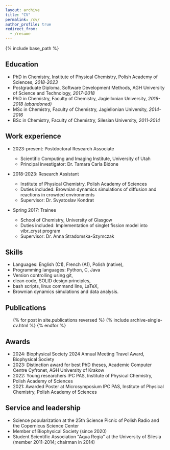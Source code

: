 ```yaml
---
layout: archive
title: "CV"
permalink: /cv/
author_profile: true
redirect_from:
  - /resume
---
```


{% include base_path %}

Education
------
* PhD in Chemistry, Institute of Physical Chemistry, Polish Academy of Sciences, *2018-2023*
* Postgraduate Diploma, Software Development Methods, AGH University of Science and Technology, *2017-2018*
* PhD in Chemistry, Faculty of Chemistry, Jagiellonian University, *2016-2018 (abandoned)*
* MSc in Chemistry, Faculty of Chemistry, Jagiellonian University, *2014-2016*
* BSc in Chemistry, Faculty of Chemistry, Silesian University, *2011-2014*

Work experience
------
* 2023-present: Postdoctoral Research Associate
  * Scientific Computing and Imaging Institute, University of Utah
  <!-- * Duties included: Brownian dynamics simulations of diffusion and reactions in crowded environments -->
  * Principal investigator: Dr. Tamara Carla Bidone

* 2018-2023: Research Assistant
  * Institute of Physical Chemistry, Polish Academy of Sciences
  * Duties included: Brownian dynamics simulations of diffusion and reactions in crowded environments
  * Supervisor: Dr. Svyatoslav Kondrat

* Spring 2017: Trainee
  * School of Chemistry, University of Glasgow
  * Duties included: Implementation of singlet fission model into vibr_cryst program
  * Supervisor: Dr. Anna Stradomska-Szymczak
  
Skills
------
* Languages: English (C1), French (A1), Polish (native),
* Programming languages: Python, C, Java
* Version controlling using git,
* clean code, SOLID design principles,
* bash scripts, linux command line, LaTeX,
* Brownian dynamics simulations and data analysis.

Publications
------
  <ul>{% for post in site.publications reversed %}
    {% include archive-single-cv.html %}
  {% endfor %}</ul>
  
<!-- Talks
------
  <ul>{% for post in site.talks %}
    {% include archive-single-talk-cv.html %}
  {% endfor %}</ul>
  
Teaching
------
  <ul>{% for post in site.teaching %}
    {% include archive-single-cv.html %}
  {% endfor %}</ul> -->
  
Awards
------
* 2024: Biophysical Society 2024 Annual Meeting Travel Award, Biophysical Society
* 2023: Distinction award for best PhD theses, Academic Computer Centre Cyfronet, AGH University of Krakow
* 2022: Young researchers IPC PAS, Institute of Physical Chemistry, Polish Academy of Sciences
* 2021: Awarded Poster at Microsymposium IPC PAS, Institute of Physical Chemistry, Polish Academy of Sciences

Service and leadership
------
* Science popularization at the 25th Science Picnic of Polish Radio and the Copernicus Science Center
* Member of Biophysical Society (since 2020)
* Student Scientific Association "Aqua Regia" at the University of Silesia (member 2011-2014; chairman in 2014)
